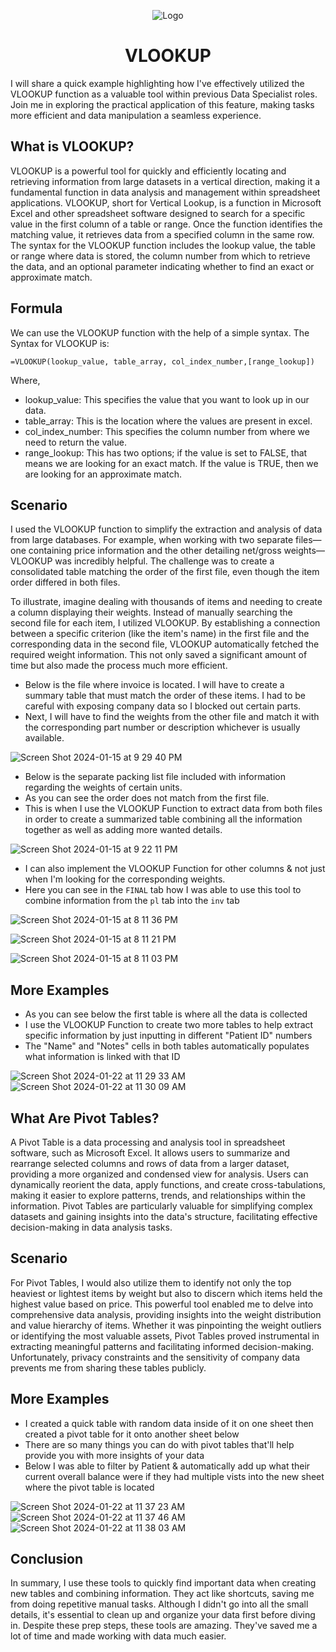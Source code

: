 <p align="center">
<img src="https://i.imgur.com/oyzKMtJ.png" alt="Logo"/>
</p>

<h1 align="center">VLOOKUP</h1>

I will share a quick example highlighting how I've effectively utilized the VLOOKUP function as a valuable tool within previous Data Specialist roles. Join me in exploring the practical application of this feature, making tasks more efficient and data manipulation a seamless experience.

<h2>What is VLOOKUP?</h2>
VLOOKUP is a powerful tool for quickly and efficiently locating and retrieving information from large datasets in a vertical direction, making it a fundamental function in data analysis and management within spreadsheet applications. VLOOKUP, short for Vertical Lookup, is a function in Microsoft Excel and other spreadsheet software designed to search for a specific value in the first column of a table or range. Once the function identifies the matching value, it retrieves data from a specified column in the same row. The syntax for the VLOOKUP function includes the lookup value, the table or range where data is stored, the column number from which to retrieve the data, and an optional parameter indicating whether to find an exact or approximate match.

<h2>Formula</h2>

We can use the VLOOKUP function with the help of a simple syntax. The Syntax for VLOOKUP is:

`=VLOOKUP(lookup_value, table_array, col_index_number,[range_lookup])`

Where, 

- lookup_value: This specifies the value that you want to look up in our data.
- table_array: This is the location where the values are present in excel.
- col_index_number: This specifies the column number from where we need to return the value.
- range_lookup: This has two options; if the value is set to FALSE, that means we are looking for an exact match. If the value is TRUE, then we are looking for an approximate match.

<h2>Scenario</h2>

I used the VLOOKUP function to simplify the extraction and analysis of data from large databases. For example, when working with two separate files—one containing price information and the other detailing net/gross weights—VLOOKUP was incredibly helpful. The challenge was to create a consolidated table matching the order of the first file, even though the item order differed in both files.

To illustrate, imagine dealing with thousands of items and needing to create a column displaying their weights. Instead of manually searching the second file for each item, I utilized VLOOKUP. By establishing a connection between a specific criterion (like the item's name) in the first file and the corresponding data in the second file, VLOOKUP automatically fetched the required weight information. This not only saved a significant amount of time but also made the process much more efficient.

- Below is the file where invoice is located. I will have to create a summary table that must match the order of these items. I had to be careful with exposing company data so I blocked out certain parts.
- Next, I will have to find the weights from the other file and match it with the corresponding part number or description whichever is usually available.

![Screen Shot 2024-01-15 at 9 29 40 PM](https://github.com/Emq17/VLOOKUP-And-Pivot-Tables/assets/147126755/ab8bd43a-05d0-44ba-bda4-fecca43276f9)


- Below is the separate packing list file included with information regarding the weights of certain units.
- As you can see the order does not match from the first file.
- This is when I use the VLOOKUP Function to extract data from both files in order to create a summarized table combining all the information together as well as adding more wanted details.

![Screen Shot 2024-01-15 at 9 22 11 PM](https://github.com/Emq17/VLOOKUP-And-Pivot-Tables/assets/147126755/fd72873c-858f-4bbd-b278-9c944b034c94)

- I can also implement the VLOOKUP Function for other columns & not just when I'm looking for the corresponding weights.
- Here you can see in the `FINAL` tab how I was able to use this tool to combine information from the `pl` tab into the `inv` tab

![Screen Shot 2024-01-15 at 8 11 36 PM](https://github.com/Emq17/VLOOKUP-Function/assets/147126755/9a14928a-d520-4b91-b7e4-bec0e2f3ad0d)

![Screen Shot 2024-01-15 at 8 11 21 PM](https://github.com/Emq17/VLOOKUP-Function/assets/147126755/22967edf-5a1a-4943-a79b-4c8b0c927e7a)

![Screen Shot 2024-01-15 at 8 11 03 PM](https://github.com/Emq17/VLOOKUP-Function/assets/147126755/5b87e0d1-d9ac-43ab-8c0d-b8c18df869da)

<h2>More Examples</h2>

- As you can see below the first table is where all the data is collected
- I use the VLOOKUP Function to create two more tables to help extract specific information by just inputting in different "Patient ID" numbers
- The "Name" and "Notes" cells in both tables automatically populates what information is linked with that ID

![Screen Shot 2024-01-22 at 11 29 33 AM](https://github.com/Emq17/VLOOKUP-And-Pivot-Tables/assets/147126755/313ff705-6858-4376-b208-3b449f533ba7)
![Screen Shot 2024-01-22 at 11 30 09 AM](https://github.com/Emq17/VLOOKUP-And-Pivot-Tables/assets/147126755/7fd42e5d-e763-4e1e-8d28-cd07d408a5b8)


<h2>What Are Pivot Tables?</h2>

A Pivot Table is a data processing and analysis tool in spreadsheet software, such as Microsoft Excel. It allows users to summarize and rearrange selected columns and rows of data from a larger dataset, providing a more organized and condensed view for analysis. Users can dynamically reorient the data, apply functions, and create cross-tabulations, making it easier to explore patterns, trends, and relationships within the information. Pivot Tables are particularly valuable for simplifying complex datasets and gaining insights into the data's structure, facilitating effective decision-making in data analysis tasks.

<h2>Scenario</h2>
For Pivot Tables, I would also utilize them to identify not only the top heaviest or lightest items by weight but also to discern which items held the highest value based on price. This powerful tool enabled me to delve into comprehensive data analysis, providing insights into the weight distribution and value hierarchy of items. Whether it was pinpointing the weight outliers or identifying the most valuable assets, Pivot Tables proved instrumental in extracting meaningful patterns and facilitating informed decision-making. Unfortunately, privacy constraints and the sensitivity of company data prevents me from sharing these tables publicly.

<h2>More Examples</h2>

- I created a quick table with random data inside of it on one sheet then created a pivot table for it onto another sheet below
- There are so many things you can do with pivot tables that'll help provide you with more insights of your data
- Below I was able to filter by Patient & automatically add up what their current overall balance were if they had multiple vists into the new sheet where the pivot table is located

![Screen Shot 2024-01-22 at 11 37 23 AM](https://github.com/Emq17/VLOOKUP-And-Pivot-Tables/assets/147126755/a6aa1ea1-d7a0-4332-9572-d516a67e979a)
![Screen Shot 2024-01-22 at 11 37 46 AM](https://github.com/Emq17/VLOOKUP-And-Pivot-Tables/assets/147126755/2910b505-d73b-4214-bc56-5bdeb6d6a02d)
![Screen Shot 2024-01-22 at 11 38 03 AM](https://github.com/Emq17/VLOOKUP-And-Pivot-Tables/assets/147126755/63069eb5-3807-4ff6-a857-d54430c0c74f)


<h2>Conclusion</h2>

In summary, I use these tools to quickly find important data when creating new tables and combining information. They act like shortcuts, saving me from doing repetitive manual tasks. Although I didn't go into all the small details, it's essential to clean up and organize your data first before diving in. Despite these prep steps, these tools are amazing. They've saved me a lot of time and made working with data much easier.
